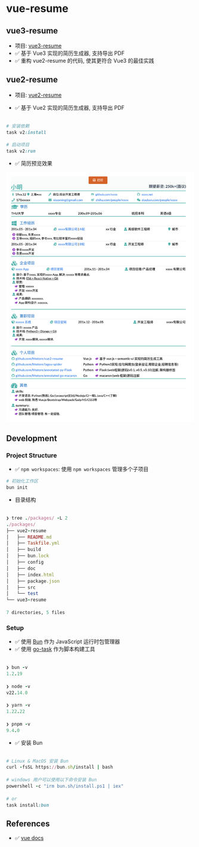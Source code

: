 # vue-resume

## vue3-resume

- 项目: [vue3-resume](packages/vue3-resume/)
- ✅ 基于 Vue3 实现的简历生成器, 支持导出 PDF
- ✅ 重构 vue2-resume 的代码, 使其更符合 Vue3 的最佳实践

## vue2-resume

- 项目: [vue2-resume](packages/vue2-resume/)

- ✅ 基于 Vue2 实现的简历生成器, 支持导出 PDF

```ruby

# 安装依赖
task v2:install

# 启动项目
task v2:run

```

- ✅ 简历预览效果

![cv](./packages/vue2-resume//doc/cv.png)

## Development

### Project Structure

- ✅ `npm workspaces`: 使用 `npm workspaces` 管理多个子项目

```ruby
# 初始化工作区
bun init

```

- 目录结构

```ruby

❯ tree ./packages/ -L 2
./packages/
├── vue2-resume
│   ├── README.md
│   ├── Taskfile.yml
│   ├── build
│   ├── bun.lock
│   ├── config
│   ├── doc
│   ├── index.html
│   ├── package.json
│   ├── src
│   └── test
└── vue3-resume

7 directories, 5 files
```

### Setup

- ✅ 使用 [Bun](https://bun.sh/) 作为 JavaScript 运行时包管理器
- ✅ 使用 [go-task](https://taskfile.dev/) 作为脚本构建工具

```ruby

❯ bun -v
1.2.19

❯ node -v
v22.14.0

❯ yarn -v
1.22.22

❯ pnpm -v
9.4.0
```

- ✅ 安装 Bun

```ruby

# Linux & MacOS 安装 Bun
curl -fsSL https://bun.sh/install | bash

# windows 用户可以使用以下命令安装 Bun
powershell -c "irm bun.sh/install.ps1 | iex"

# or
task install:bun
```

## References

- ✅ [vue docs](https://vuejs.org/guide/quick-start)
